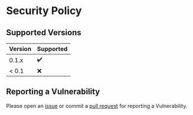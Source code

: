 # Security Policy

## Supported Versions

| Version | Supported          |
| ------- | ------------------ |
| 0.1.x   | :heavy_check_mark: |
| < 0.1   | :x:                |

## Reporting a Vulnerability

Please open an [issue](https://github.com/ringostarr80/hpack/issues) or commit a [pull request](https://github.com/ringostarr80/hpack/pulls) for reporting a Vulnerability.
